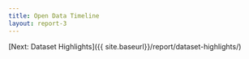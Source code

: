 ```yaml
---
title: Open Data Timeline
layout: report-3
---
```


[Next: Dataset Highlights]({{ site.baseurl}}/report/dataset-highlights/)
